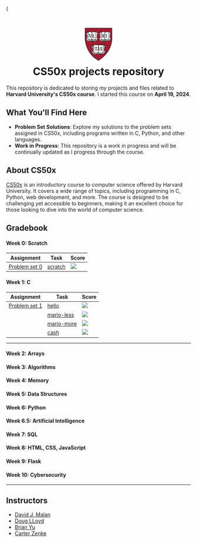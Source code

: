 (<h1 align="center"><img src="harvard_university_logo.svg" alt="Harvard University Logo" height="100">
<br/>
CS50x projects repository</h1>

This repository is dedicated to storing my projects and files related to **Harvard University's CS50x course**. I started
this course on **April 19, 2024**.

## What You'll Find Here

- **Problem Set Solutions**: Explore my solutions to the problem sets assigned in CS50x, including programs written in C, Python, and other languages.
- **Work in Progress**: This repository is a work in progress and will be continually updated as I progress through the course.

## About CS50x

[CS50x](https://cs50.harvard.edu/x/2024/) is an introductory course to computer science offered by Harvard University. It covers a wide range of topics, including programming in C, Python, web development, and more. The course is designed to be challenging yet accessible to beginners, making it an excellent choice for those looking to dive into the world of computer science.

## Gradebook

#### Week 0: Scratch

| Assignment                                                                                          | Task                                                                                                            | Score                              |
|-----------------------------------------------------------------------------------------------------|-----------------------------------------------------------------------------------------------------------------|------------------------------------|
| [Problem set 0](https://github.com/raydtutto/harvard-cs50x-2024/tree/main/src/week_0/problem_set_0) | [scratch](https://github.com/raydtutto/harvard-cs50x-2024/blob/main/src/week_0/problem_set_0/pset0_solution.md) | ![](https://geps.dev/progress/100) |

#### Week 1: C

| Assignment                                                                                          | Task                                                                                                                | Score                              |
|-----------------------------------------------------------------------------------------------------|---------------------------------------------------------------------------------------------------------------------|------------------------------------|
| [Problem set 1](https://github.com/raydtutto/harvard-cs50x-2024/tree/main/src/week_1/problem_set_1) | [hello](https://github.com/raydtutto/harvard-cs50x-2024/blob/main/src/week_1/problem_set_1/me/hello.c)              | ![](https://geps.dev/progress/100) |
|                                                                                                     | [mario-less](https://github.com/raydtutto/harvard-cs50x-2024/blob/main/src/week_1/problem_set_1/mario-less/mario.c) | ![](https://geps.dev/progress/100) |
|                                                                                                     | [mario-more](https://github.com/raydtutto/harvard-cs50x-2024/blob/main/src/week_1/problem_set_1/mario-more/mario.c) | ![](https://geps.dev/progress/100) |
|                                                                                                     | [cash](https://github.com/raydtutto/harvard-cs50x-2024/blob/main/src/week_1/problem_set_1/cash/cash.c)              | ![](https://geps.dev/progress/100) |

---

#### Week 2: Arrays  
#### Week 3: Algorithms  
#### Week 4: Memory  
#### Week 5: Data Structures  
#### Week 6: Python  
#### Week 6.5: Artificial Intelligence  
#### Week 7: SQL  
#### Week 8: HTML, CSS, JavaScript  
#### Week 9: Flask  
#### Week 10: Cybersecurity

---

## Instructors

- [David J. Malan](https://github.com/dmalan)
- [Doug LLoyd](https://github.com/dlloyd09)
- [Brian Yu](https://github.com/brianyu28)
- [Carter Zenke](https://github.com/carterzenke)
